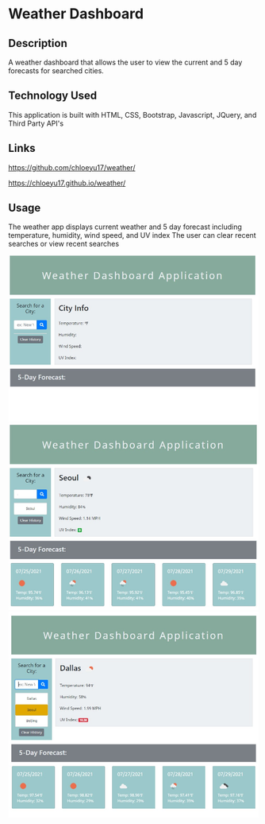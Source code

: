 # Weather Dashboard

## Description
A weather dashboard that allows the user to view the current and 5 day forecasts for searched cities.  

## Technology Used
This application is built with HTML, CSS, Bootstrap, Javascript, JQuery, and Third Party API's

## Links
https://github.com/chloeyu17/weather/

https://chloeyu17.github.io/weather/

## Usage
The weather app displays current weather and 5 day forecast including temperature, humidity, wind speed, and UV index
The user can clear recent searches or view recent searches

![Screenshot](./imgs/Screenshot3.jpg)
![Screenshot](./imgs/Screenshot1.jpg)
![Screenshot](./imgs/Screenshot2.jpg)
